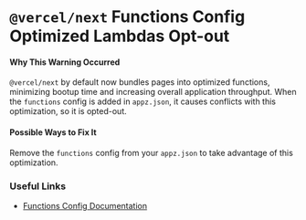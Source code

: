 # `@vercel/next` Functions Config Optimized Lambdas Opt-out

#### Why This Warning Occurred

`@vercel/next` by default now bundles pages into optimized functions, minimizing bootup time and increasing overall application throughput.
When the `functions` config is added in `appz.json`, it causes conflicts with this optimization, so it is opted-out.

#### Possible Ways to Fix It

Remove the `functions` config from your `appz.json` to take advantage of this optimization.

### Useful Links

- [Functions Config Documentation](https://youappz.com/docs/configuration?query=functions#project/functions)
